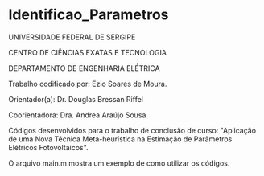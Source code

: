 # Identificao_Parametros
UNIVERSIDADE FEDERAL DE SERGIPE

CENTRO DE CIÊNCIAS EXATAS E TECNOLOGIA

DEPARTAMENTO DE ENGENHARIA ELÉTRICA

Trabalho codificado por: Ézio Soares de Moura.

Orientador(a): Dr. Douglas Bressan Riffel

Coorientadora: Dra. Andrea Araújo Sousa


Códigos desenvolvidos para o trabalho de conclusão de curso: "Aplicação de uma Nova Técnica Meta-heurística na
Estimação de Parâmetros Elétricos Fotovoltaicos".

O arquivo main.m mostra um exemplo de como utilizar os códigos.
